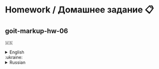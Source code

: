 # Homework / Домашнее задание :clipboard:
## goit-markup-hw-06
:us:
<details>
	<summary>English</summary>
	<ul>
		<li>Create a repository `goit-markup-hw-06`.</li>
		<li>Clone the created repository and copy the files of the previous work into it.</li>
		<li>Add markup and form styling for layout pages <a href="https://www.figma.com/file/oTYBECAN79dXy19hzWObO4/Web-Studio-(Version-2.1)?node-id=1%3A1821"><b>homework #6</b></a>.</li>
		<li>Set up `GitHub Pages` and add a link to the live page in the header of the GitHub-repository.</li>
	</ul>

## Eligibility criteria for a mentor

### Project

**`«A1»`** All styles are written in one `styles.css` file, which is located in the `css` folder.

**`«A2»`** Source code formatted with `Prettier`.

**`«A3»`** All images and text content are taken from the layout.

**`«A4»`** All HTML pages have a style normalizer [`modern-nomalize`](https://github.com/sindresorhus/modern-normalize).

**`«A5»`** The code is written as follows [**manual**](https://codeguide.co/).

### Markup

**`«B1»`** Completed HTML markup of all layout elements.

**`«B2»`** Tags are used according to their semantic meaning.

**`«B3»`** The mailing list subscription form and all its elements in the footer have been marked up.

**`«B4»`** The markup of the application form and all its elements in the modal window has been completed.

**`«B5»`** All inputs in forms have the `name` attribute set.

**`«B6»`** The `name` attribute values are descriptive, describing exactly what the form field is for.

**`«B7»`** All inputs have an associated `<label>` element.

**`«B8»`** Inputs are given the `placeholder` attribute if there is a hint text for it in the layout.

**`«B9»`** Form "submit" buttons have the `type="submit"` attribute set.

**`«B10»`** All new form icons have been added to the `icons.svg` SVG sprite.

## Formalization

**`«C1»`** The design of the elements of the newsletter subscription form in the footer has been completed.

**`«C2»`** The design of the elements of the application form in the modal window has been completed.

**`«C3»`** When an input receives focus, its frame and icon change color (as shown in the layout).

**`«C4»`** The original checkbox for accepting the license agreement in the application form is hidden.

**`«C5»`** The design of the "checkbox" for accepting the license agreement was done manually, using a vector image of a checkmark from an SVG sprite.

**`«C6»`** Transitions have been made for all hover and focus effects (color, background, shadow). Time is `250ms`, time distribution function is `cubic-bezier(0.4, 0, 0.2, 1)`.
</details>
:ukraine:
<details>
<summary>Russian</summary>
 	<ul>
		<li>Создай репозиторий `goit-markup-hw-06`.</li>
		<li>Склонируй созданный репозиторий и скопируй в него файлы предыдущей работы.</li>
		<li>Добавь разметку и оформление форм для страниц макета <a href="https://www.figma.com/file/oTYBECAN79dXy19hzWObO4/Web-Studio-(Version-2.1)?node-id=1%3A1821"><b>homework #6</b></a>.</li>
		<li>Настрой `GitHub Pages` и добавь ссылку на живую страницу в шапку GitHub-репозитория.</li>
	</ul>
  
## Критерии приёма работы наставником

### Проект

**`«A1»`** Все стили написаны в одном файле `styles.css`, который находится в
папке `css`.

**`«A2»`** Исходный код отформатирован при помощи `Prettier`.

**`«A3»`** Все изображения и текстовый контент взяты из макета.

**`«A4»`** На всех HTML-страницах подключен нормализатор стилей
[`modern-nomalize`](https://github.com/sindresorhus/modern-normalize).

**`«A5»`** Код написан следуя [**руководству**](https://codeguide.co/).

### Разметка

**`«B1»`** Выполнена HTML-разметка всех элементов макета.

**`«B2»`** Теги использованы согласно их семантического смысла.

**`«B3»`** Выполнена разметка формы подписки на рассылку и всех её элементов в футере.

**`«B4»`** Выполнена разметка формы заявки и всех её элементов в модальном окне.

**`«B5»`** У всех инпутов в формах задан атрибут `name`.

**`«B6»`** Значения атрибута `name` описательные, точно характеризующий для чего это поле формы.

**`«B7»`** У всех инпутов есть связанный элемент `<label>`.

**`«B8»`** Инпутам задан атрибут `placeholder` если для него в макете есть текст-подсказка.

**`«B9»`** Кнопкам «отправки» форм задан атрибут `type="submit"`.

**`«B10»`** Все новые иконки из форм добавлены в SVG-спрайт `icons.svg`.

## Оформление

**`«C1»`** Выполнено оформление элементов формы подписки на рассылку в футере.

**`«C2»`** Выполнено оформление элементов формы заявки в модальном окне.

**`«C3»`** При получении инпутом фокуса, его рамка и иконка меняют цвет (как показано на макете).

**`«C4»`** Оригинальный чекбокс о принятии лицензионного соглашения в форме заявки скрыт.

**`«C5»`** Оформление «чекбокса» о принятии лицензионного соглашения сделано вручную, при помощи векторного изображения галочки из SVG-спрайта.

**`«C6»`** Для всех эффектов ховера и фокуса (цвет, фон, тень) сделаны переходы. Время - `250ms`, функция распределения времени - `cubic-bezier(0.4, 0, 0.2, 1)`.
</details>
